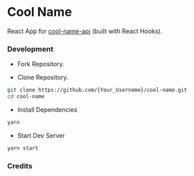 # Cool Name

React App for [cool-name-api](https://github.com/Naim-Bijapure/cool-name-api) (built with React Hooks).

### Development

-   Fork Repository.

-   Clone Repository.

```sh
git clone https://github.com/{Your_Username}/cool-name.git
cd cool-name
```

-   Install Dependencies

```sh
yarn
```

-   Start Dev Server

```sh
yarn start
```

### Credits

